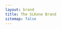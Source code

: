 ```yaml
---
layout: brand
title: The SLKone Brand
sitemap: false
---
```

<section id="linkedin">
    <div class="w-[1584px] h-[396px] bg-white overflow-hidden absolute">
        <canvas
        class="windmap-canvas absolute w-screen h-full left-0 z-[-1]"
        data-num-streamlines="15"
        data-num-animated="0"
        data-num-colors="1"
        data-opacity="0.3"
        data-opacity-dark="0.75"
        data-scale="0.00015"
        ></canvas>
    </div>
</section>